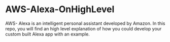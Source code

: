 # AWS-Alexa-OnHighLevel
AWS- Alexa is an intelligent personal assistant developed by Amazon. In this repo, you will find an high level explanation of how you could develop your custom built Alexa app with an example. 
